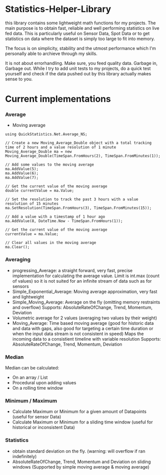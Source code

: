 # Statistics-Helper-Library
this library contains some lightweight math functions for my projects.
The main purpose is to obtain fast, reliable and well performing statistics on live fed data.
This is particularly useful on Sensor Data, Spot Data or to get statistics on data where the dataset is simply too large to fit into memory.

The focus is on simplicity, stability and the utmost performance which I'm personally able to archieve through my skills.

It is not about errorhandling. Make sure, you feed quality data. Garbage in, Garbage out.
While I try to add unit tests to my projects, do a quick test yourself and check if the data pushed out by this library actually makes sense to you.

# Current implementations
### Average
- Moving average
```
using QuickStatistics.Net.Average_NS;

// Create a new Moving_Average_Double object with a total tracking time of 2 hours and a value resolution of 1 minute
Moving_Average_Double ma = new Moving_Average_Double(TimeSpan.FromHours(2), TimeSpan.FromMinutes(1));

// Add some values to the moving average
ma.AddValue(5);
ma.AddValue(6);
ma.AddValue(7);

// Get the current value of the moving average
double currentValue = ma.Value;

// Set the resolution to track the past 3 hours with a value resolution of 15 minutes
ma.SetResolution(TimeSpan.FromHours(3), TimeSpan.FromMinutes(15));

// Add a value with a timestamp of 1 hour ago
ma.AddValue(8, DateTime.Now - TimeSpan.FromHours(1));

// Get the current value of the moving average
currentValue = ma.Value;

// Clear all values in the moving average
ma.Clear();
```
### Averaging
- progressing_Average:
a straight forward, very fast, precise implementation for calculating the average value. Limit is int.max (count of values) so it is not suited for an infinite stream of data such as for sensors
- Simple_Exponential_Average:
Moving average approximation, very fast and lightweight
- Simple_Moving_Average:
Average on the fly (omitting memory restraints and overflow)
Supports: AbsoluteRateOfChange, Trend, Momentum, Deviation
- Volumetric average for 2 values (averaging two values by their weight)
- Moving_Average:
Time based moving average (good for historic data and data with gaps, also good for targeting a certain time duration or when the input data stream is not consistent in speed)
Maps the incoming data to a consistient timeline with variable resolution
Supports: AbsoluteRateOfChange, Trend, Momentum, Deviation

### Median
Median can be calculated:
- On an array / List
- Procedural upon adding values
- On a rolling time window

### Minimum / Maximum
- Calculate Maximum or Minimum for a given amount of Datapoints (useful for sensor Data)
- Calculate Maximum or Minimum for a sliding time window (useful for historical or inconsistent Data)

### Statistics
- obtain standard deviation on the fly. (warning: will overflow if ran indefinitely)
- AbsoluteRateOfChange, Trend, Momentum and Deviation on sliding windows (Supported by simple moving average & moving average)
